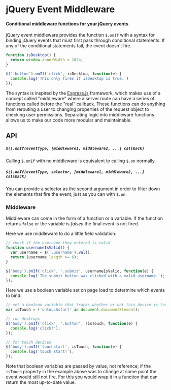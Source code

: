 # jQuery Event Middleware

#### Conditional middleware functions for your jQuery events

jQuery event middleware provides the function `$.onIf` with a syntax for binding jQuery events that must first pass through conditional statements. If any of the conditional statements fail, the event doesn't fire.

```javascript
function isDesktop() {
  return window.innerWidth > 1024;
}

$('.button').onIf('click', isDesktop, function(e) {
  console.log('This only fires if isDesktop is true.')
});
```

The syntax is inspired by the [Express.js](https://github.com/strongloop/express) framework, which makes use of a concept called "middleware" where a server route can have a series of functions called before the "real" callback. These functions can do anything from rerouting a user to changing properties of the request object to checking user permissions. Separating logic into middleware functions allows us to make our code more modular and maintainable.

## API

##### `$().onIf(eventType, [middleware1, middleware2, ...] callback)`

Calling `$.onIf` with no middleware is equivalent to calling `$.on` normally.

##### `$().onIf(eventType, selector, [middleware1, middleware2, ...] callback)`

You can provide a selector as the second argument in order to filter down the elements that fire the event, just as you can with `$.on`.

### Middleware

Middleware can come in the form of a function or a variable. If the function returns `false` or the variable is _falsey_ the final event is not fired.

Here we use middleware to do a little field validation:

```javascript
// check if the username they entered is valid
function usernameIsValid() {
  var username = $('.username').val();
  return (username.length >= 6);
}

$('body').onIf('click', '.submit', usernameIsValid, function(e) {
  console.log('The submit button was clicked with a valid username.');
});
```

Here we use a boolean variable set on page load to determine which events to bind:

```javascript
// set a boolean variable that tracks whether or not this device is touch-capable.
var isTouch = ('ontouchstart' in document.documentElement);

// for desktops
$('body').onIf('click', '.button', !isTouch, function(e) {
  console.log('click!');
});

// for touch devices
$('body').onIf('touchstart', isTouch, function(e) {
  console.log('touch start!');
});
```

Note that boolean variables are passed by value, not reference; if the `isTouch` property in the example above was to change at some point the event would still not fire. For this you would wrap it in a function that can return the most up-to-date value.


